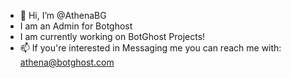 - 👋 Hi, I’m @AthenaBG
- I am an Admin for Botghost
- I am currently working on BotGhost Projects!
- 📫 If you're interested in Messaging me you can reach me with: athena@botghost.com
